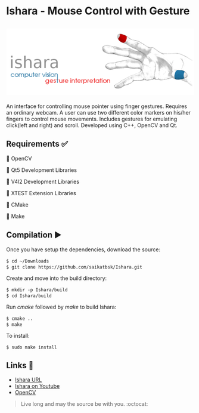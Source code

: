 Ishara - Mouse Control with Gesture
===============================================
![alt text](src/res/ishara_banner.png "Ishara")
--------------------------
An interface for controlling mouse pointer using finger gestures. Requires an ordinary webcam. A user can use two different color markers on his/her fingers to control mouse movements. Includes gestures for emulating click(left and right) and scroll. Developed using C++, OpenCV and Qt.

Requirements :white_check_mark:
-------------------------------
:pushpin: OpenCV

:pushpin: Qt5 Development Libraries

:pushpin: V4l2 Development Libraries

:pushpin: XTEST Extension Libraries

:pushpin: CMake

:pushpin: Make

Compilation :arrow_forward:
---------------------------
Once you have setup the dependencies, download the source:
```
$ cd ~/Downloads
$ git clone https://github.com/saikatbsk/Ishara.git
```

Create and move into the build directory:
```
$ mkdir -p Ishara/build
$ cd Ishara/build
```

Run *cmake* followed by *make* to build Ishara:
```
$ cmake ..
$ make
```

To install:
```
$ sudo make install
```

Links :link:
------------
* [Ishara URL](http://saikatbasak.com/projects/ishara/)
* [Ishara on Youtube](https://www.youtube.com/watch?v=B1_xtdR8pn4)
* [OpenCV](http://opencv.org/)

> Live long and may the source be with you. :octocat:
